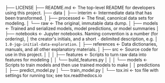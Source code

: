 ├── LICENSE
├── README.md          <- The top-level README for developers using this project.
├── data
│   ├── interim        <- Intermediate data that has been transformed.
│   ├── processed      <- The final, canonical data sets for modeling.
│   └── raw            <- The original, immutable data dump.
│
├── models             <- Trained and serialized models, model predictions, or model summaries
│
├── notebooks          <- Jupyter notebooks. Naming convention is a number (for ordering),
│                         the creator's initials, and a short `-` delimited description, e.g.
│                         `1.0-jqp-initial-data-exploration`.
│
├── references         <- Data dictionaries, manuals, and all other explanatory materials.
│
├── src                <- Source code for use in this project.
│   │
│   ├── features       <- Scripts to turn raw data into features for modeling
│   │   └── build_features.py
│   │
│   └── models         <- Scripts to train models and then use trained models to make
│       │                 predictions
│       ├── predict_model.py
│       └── train_model.py
│
└── tox.ini            <- tox file with settings for running tox; see tox.readthedocs.io
